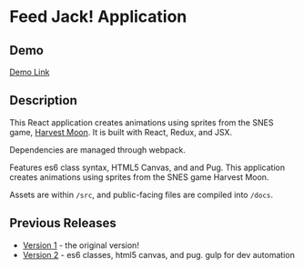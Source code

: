 Feed Jack! Application
======

## Demo
[Demo Link](https://mimikim.github.io/Harvest-Moon-SNES-Feed-Jack-HTML5-Canvas/)

## Description
This React application creates animations using sprites from the SNES game, [Harvest Moon](https://en.wikipedia.org/wiki/Harvest_Moon_(video_game)). It is built with React, Redux, and JSX.

Dependencies are managed through webpack.

Features es6 class syntax, HTML5 Canvas, and and Pug. This application creates animations using sprites from the SNES game Harvest Moon.

Assets are within `/src`, and public-facing files are compiled into `/docs`. 

## Previous Releases
- [Version 1](https://github.com/mimikim/Harvest-Moon-SNES-Feed-Jack-HTML5-Canvas/releases/tag/v1.0.0) - the original version!
- [Version 2](https://github.com/mimikim/Harvest-Moon-SNES-Feed-Jack-HTML5-Canvas/releases/tag/v.2.0.0) - es6 classes, html5 canvas, and pug. gulp for dev automation
